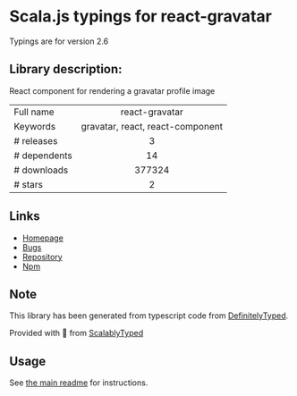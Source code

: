 
# Scala.js typings for react-gravatar

Typings are for version 2.6

## Library description:
React component for rendering a gravatar profile image

|                    |                 |
| ------------------ | :-------------: |
| Full name          | react-gravatar |
| Keywords           | gravatar, react, react-component |
| # releases         | 3 |
| # dependents       | 14 |
| # downloads        | 377324 |
| # stars            | 2 |

## Links
- [Homepage](https://github.com/KyleAMathews/react-gravatar)
- [Bugs](https://github.com/KyleAMathews/react-gravatar/issues)
- [Repository](https://github.com/KyleAMathews/react-gravatar)
- [Npm](https://www.npmjs.com/package/react-gravatar)
    


## Note
This library has been generated from typescript code from [DefinitelyTyped](https://definitelytyped.org).

Provided with :purple_heart: from [ScalablyTyped](https://github.com/oyvindberg/ScalablyTyped)

## Usage
See [the main readme](../../readme.md) for instructions.


